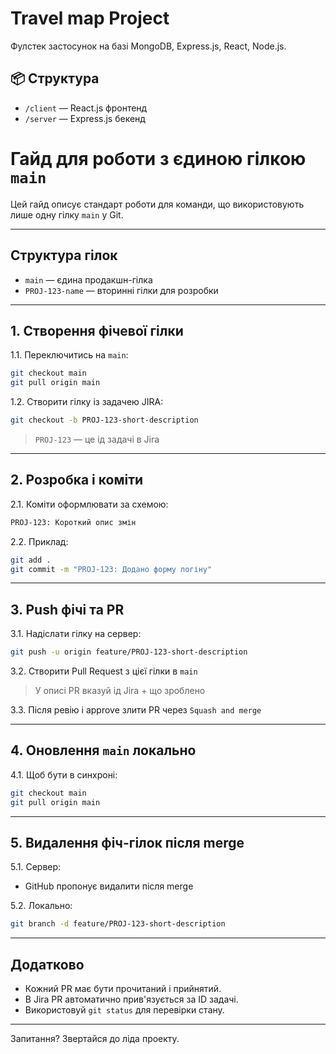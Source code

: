 # Travel map Project

Фулстек застосунок на базі MongoDB, Express.js, React, Node.js.

## 📦 Структура
- `/client` — React.js фронтенд
- `/server` — Express.js бекенд

# Гайд для роботи з єдиною гілкою `main`

Цей гайд описує стандарт роботи для команди, що використовують лише одну гілку `main` у Git.

---

## Структура гілок

- `main` — єдина продакшн-гілка
- `PROJ-123-name` — вторинні гілки для розробки

---

## 1. Створення фічевої гілки

1.1. Переключитись на `main`:
```bash
git checkout main
git pull origin main
```

1.2. Створити гілку із задачею JIRA:
```bash
git checkout -b PROJ-123-short-description
```

> `PROJ-123` — це ід задачі в Jira

---

## 2. Розробка і коміти

2.1. Коміти оформлювати за схемою:
```bash
PROJ-123: Короткий опис змін
```

2.2. Приклад:
```bash
git add .
git commit -m "PROJ-123: Додано форму логіну"
```

---

## 3. Push фічі та PR

3.1. Надіслати гілку на сервер:
```bash
git push -u origin feature/PROJ-123-short-description
```

3.2. Створити Pull Request з цієї гілки в `main`

> У описі PR вказуй ід Jira + що зроблено

3.3. Після ревію і approve злити PR через `Squash and merge`

---

## 4. Оновлення `main` локально

4.1. Щоб бути в синхроні:
```bash
git checkout main
git pull origin main
```

---

## 5. Видалення фіч-гілок після merge

5.1. Сервер:
- GitHub пропонує видалити після merge

5.2. Локально:
```bash
git branch -d feature/PROJ-123-short-description
```
---

## Додатково

- Кожний PR має бути прочитаний і прийнятий.
- В Jira PR автоматично прив'язується за ID задачі.
- Використовуй `git status` для перевірки стану.

---

Запитання? Звертайся до ліда проекту.



